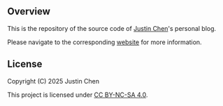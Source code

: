 ## Overview

This is the repository of the source code of [Justin Chen](https://github.com/StarryReverie)'s personal blog.

Please navigate to the corresponding [website](https://starryreverie.github.io) for more information.

## License

Copyright (C) 2025 Justin Chen

This project is licensed under [CC BY-NC-SA 4.0](https://creativecommons.org/licenses/by-nc-sa/4.0/).
